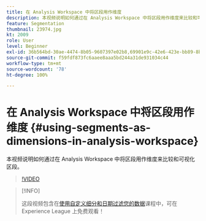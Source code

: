 ```yaml
---
title: 在 Analysis Workspace 中将区段用作维度
description: 本视频说明如何通过在 Analysis Workspace 中将区段用作维度来比较和可视化区段。
feature: Segmentation
thumbnail: 23974.jpg
kt: 2009
role: User
level: Beginner
exl-id: 36b564bd-30ae-4474-8b05-9607397e02b8,69901e9c-42e6-423e-bb89-8b8b0763bac7
source-git-commit: f59fdf873fc6aaee8aaa5bd244a31de931034c44
workflow-type: tm+mt
source-wordcount: '78'
ht-degree: 100%

---
```


# 在 Analysis Workspace 中将区段用作维度 {#using-segments-as-dimensions-in-analysis-workspace}

本视频说明如何通过在 Analysis Workspace 中将区段用作维度来比较和可视化区段。

>[!VIDEO](https://video.tv.adobe.com/v/23974/?quality=12)

>[!INFO]
>
> 这段视频包含在[使用自定义细分和日期过滤您的数据](https://experienceleague.adobe.com/?recommended=Analytics-U-1-2021.1.filterdata)课程中，可在 Experience League 上免费观看！
